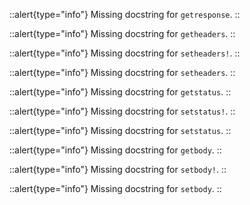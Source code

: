 



::alert{type="info"}
Missing docstring for `getresponse`. 
::




::alert{type="info"}
Missing docstring for `getheaders`. 
::




::alert{type="info"}
Missing docstring for `setheaders!`. 
::




::alert{type="info"}
Missing docstring for `setheaders`. 
::




::alert{type="info"}
Missing docstring for `getstatus`. 
::




::alert{type="info"}
Missing docstring for `setstatus!`. 
::




::alert{type="info"}
Missing docstring for `setstatus`. 
::




::alert{type="info"}
Missing docstring for `getbody`. 
::




::alert{type="info"}
Missing docstring for `setbody!`. 
::




::alert{type="info"}
Missing docstring for `setbody`. 
::


